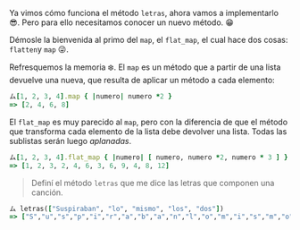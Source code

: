 Ya vimos cómo funciona el método `letras`, ahora vamos a implementarlo :sunglasses:. Pero para ello necesitamos conocer un nuevo método. :grin:

Démosle la bienvenida al primo del `map`, el `flat_map`, el cual hace dos cosas: `flatten`y `map` :stuck_out_tongue_winking_eye:.

Refresquemos la memoria :snowflake:. El `map` es un método que a partir de una lista devuelve una nueva, que resulta de aplicar un método a cada elemento:

``` ruby
ム[1, 2, 3, 4].map { |numero| numero *2 } 
=> [2, 4, 6, 8]
```
El `flat_map` es muy parecido al `map`, pero con la diferencia de que el método que transforma cada elemento de la lista debe devolver una lista. Todas las sublistas serán luego _aplanadas_. 

``` ruby
ム[1, 2, 3, 4].flat_map { |numero| [ numero, numero *2, numero * 3 ] } 
=> [1, 2, 3, 2, 4, 6, 3, 6, 9, 4, 8, 12]
```

> Definí el método `letras` que me dice las letras que componen una canción.
>
``` ruby
ム letras(["Suspiraban", "lo", "mismo", "los", "dos"])
=> ["S","u","s","p","i","r","a","b","a","n","l","o","m","i","s","m","o","l","o","s","d","o","s"]
```
